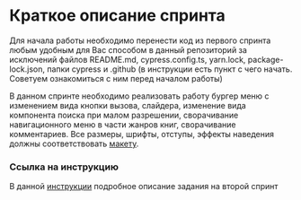 # Краткое описание спринта
Для начала работы необходимо перенести код из первого спринта любым удобным для Вас способом в данный репозиторий за исключений файлов README.md, cypress.config.ts, yarn.lock, package-lock.json, папки cypress и .github (в инструкции есть пункт с чего начать. Советуем ознакомиться с ним перед началом работы)

В данном спринте необходимо реализовать работу бургер меню с изменением вида кнопки вызова, слайдера, изменение вида компонента поиска при малом разрешении, сворачивание навигационного меню в части жанров книг, сворачивание комментариев. Все размеры, шрифты, отступы, эффекты наведения должны соответствовать [макету](https://www.figma.com/file/d8LhhLjMkaTfPvAcYQULNv/Library---students-file?node-id=3601%3A32183&t=wP6UAsUOZVuGscCe-0).

### Ссылка на инструкцию
В данной [инструкции](https://docs.google.com/document/d/1sXTxCyh1Z7xUs_GTqJTnlB_pYb9UCSQRlCLzA19eIAY/edit?usp=sharing) подробное описание задания на второй спринт
